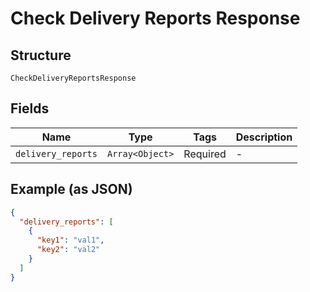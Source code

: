 
# Check Delivery Reports Response

## Structure

`CheckDeliveryReportsResponse`

## Fields

| Name | Type | Tags | Description |
|  --- | --- | --- | --- |
| `delivery_reports` | `Array<Object>` | Required | - |

## Example (as JSON)

```json
{
  "delivery_reports": [
    {
      "key1": "val1",
      "key2": "val2"
    }
  ]
}
```

